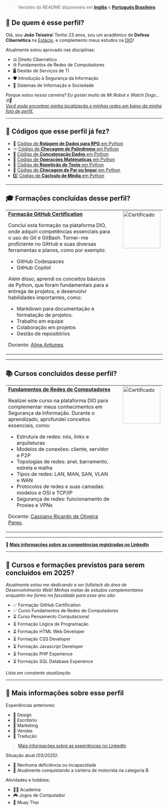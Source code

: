 > Versões do README disponíveis em [**Inglês**](https://github.com/joaocvteixeira/joaocvteixeira/blob/main/README.md) e [**Português Brasileiro**](https://github.com/joaocvteixeira/joaocvteixeira/blob/main/README-ptbr.md).

## 💭 De quem é esse perfil?

Olá, sou **João Teixeira**! Tenho 23 anos, sou um acadêmico de **Defesa Cibernética** na [Estácio](estácio.br), e complemento meus estudos na [DIO](https://www.dio.me/)!  

Atualmente estou aprovado nas disciplinas:
- ⚖️ Direito Cibernético
- 🌐 Fundamentos de Redes de Computadores
- 🖥️ Gestão de Serviços de TI
- 🛡️ Introdução à Segurança da Informação
- 👥 Sistemas de Informação e Sociedade

_Porque estou nessa carreira? Eu gostei muito de Mr.Robot e Watch Dogs... 🤓🤫_  
[*Você pode encontrar minha localização e minhas redes em baixo da minha foto de perfil.*](https://github.com/joaocvteixeira)

---

## 📜 Códigos que esse perfil já fez?

- 🎲 [Código de **Rolagem de Dados para RPG** em Python](https://github.com/joaocvteixeira/tormenta-20/blob/main/dados.py)
- ♾️ [Código de **Checagem de Palíndromo** em Python](https://github.com/joaocvteixeira/copilotando-python/blob/main/codigos_python_copilotados/check_palindromo.py)
- 🤝 [Código de **Concatenação Dados** em Python](https://github.com/joaocvteixeira/copilotando-python/blob/main/codigos_python_copilotados/concat_dados.py)
- 🧮 [Código de **Operações Matématicas** em Python](https://github.com/joaocvteixeira/copilotando-python/blob/main/codigos_python_copilotados/ope_mat.py)
- 🔄 [Código de **Repetição de Texto** em Python](https://github.com/joaocvteixeira/copilotando-python/blob/main/codigos_python_copilotados/repet_txt.py)
- 🔢 [Código de **Checagem de Par ou Ímpar** em Python](https://github.com/joaocvteixeira/copilotando-python/blob/main/codigos_python_copilotados/par_impar.py)
- 3️⃣ [Código de **Cáclculo de Média** em Python](https://github.com/joaocvteixeira/copilotando-python/blob/main/codigos_python_copilotados/media_tres.py)

---

## 🎓 Formações concluídas desse perfil?

<table>
  <tr>
    <td style="vertical-align: top;">
      <strong>
        <a href="https://hermes.dio.me/certificates/BKONMZIO.pdf">Formação GitHub Certification</a>
      </strong>
      <p>Concluí esta formação na plataforma DIO, onde adquiri competências essenciais para o uso do Git e GitBash. Tornei-me proficiente no GitHub e suas diversas ferramentas e planos, como por exemplo:</p>
      <ul>
        <li>GitHub Codespaces</li>
        <li>GitHub Copilot</li>
      </ul>
      <p>Além disso, aprendi os conceitos básicos de Python, que foram fundamentais para a entrega de projetos, e desenvolvi habilidades importantes, como:</p>
      <ul>
        <li>Markdown para documentação e formatação de projetos.</li>
        <li>Trabalho em equipe</li>
        <li>Colaboração em projetos</li>
        <li>Gestão de repositórios</li>
      </ul>
      <p>Docente: 
        <a href="https://github.com/alinealien">Aline Antunes</a>.
      </p>
    </td>
    <td style="vertical-align: top; width: 120px;">
      <img src="https://github.com/user-attachments/assets/a39cbe30-c46a-42f6-8bf3-3e236c889015" alt="Certificado" width="120" style="margin-left: 20px;">
    </td>
  </tr>
</table>


---

## 📚 Cursos concluídos desse perfil?

<table>
  <tr>
    <td style="vertical-align: top;">
      <strong>
        <a href="https://hermes.dio.me/certificates/O4D0PYMO.pdf">Fundamentos de Redes de Computadores</a>
      </strong>
      <p>Realizei este curso na plataforma DIO para complementar meus conhecimentos em Segurança da Informação. Durante o aprendizado, aprofundei conceitos essenciais, como:</p>
      <ul>
        <li>Estrutura de redes: nós, links e arquiteturas</li>
        <li>Modelos de conexões: cliente, servidor e P2P</li>
        <li>Topologias de redes: anel, barramento, estrela e malha</li>
        <li>Tipos de redes: LAN, MAN, SAN, VLAN e WAN</li>
        <li>Protocolos de redes e suas camadas: modelos e OSI e TCP/IP</li>
        <li>Segurança de redes: funcionamento de Proxies e VPNs</li>
      </ul>
      <p>Docente:
        <a href="https://github.com/cassiano-dio">Cassiano Ricardo de Oliveira Peres</a>.
      </p>
    </td>
    <td style="vertical-align: top; width: 120px;">
      <img src="https://github.com/user-attachments/assets/d99e052c-52a2-4e40-82fa-65abdf170a07" alt="Certificado" width="120" style="margin-left: 20px;">
    </td>
  </tr>
</table>  

---

**👔 [Mais informações sobre as competências registradas no LinkedIn](https://www.linkedin.com/in/joaocvteixeira/details/skills/)**  

---

## 📅 Cursos e formações previstos para serem concluídos em 2025?

_Atualmente estou me dedicando a ser fullstack da área de Desenvolvimento Web! Minhas metas de estudos complementares enquanto me formo na faculdade para esse ano são:_

- ✅ Formação GitHub Certification
- ✅ Curso Fundamentos de Redes de Computadores
- ⏳ Curso Pensamento Computacional
- ⏳ Formação Lógica de Programação
- ⏳ Formação HTML Web Developer
- ⏳ Formação CSS Developer
- ⏳ Formação Javascript Developer
- ⏳ Formação PHP Experience
- ⏳ Formação SQL Database Experience

_Lista em constante atualização_

---

## 🔎 Mais informações sobre esse perfil

Experiências anteriores:
- 🎨 Design
- 📩 Escritório
- 📢 Marketing
- 💼 Vendas
- 🗽 Tradução
> [Mais informações sobre as experiências no LinkedIn](https://www.linkedin.com/in/joaocvteixeira/details/experience/)  

Situação atual _(03/2025)_:
- 💚 Nenhuma deficiência ou incapacidade
- 🚗 Atualmente conquistando a carteira de motorista na categoria B

Atividades e hobbies:
- 🏋🏽 Academia
- 🎮 Jogos de Computador
- 🥊 Muay Thai
